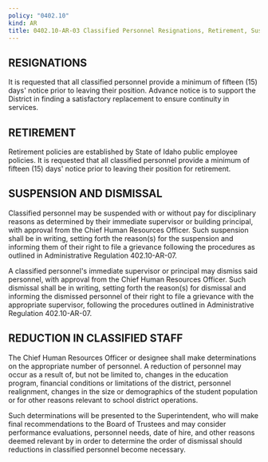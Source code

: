 ```yaml
---
policy: "0402.10"
kind: AR
title: 0402.10-AR-03 Classified Personnel Resignations, Retirement, Suspension and Dismissal
---
```


## RESIGNATIONS

It is requested that all classified personnel provide a minimum of fifteen (15) days' notice prior to leaving their position.  Advance notice is to support the District in finding a satisfactory replacement to ensure continuity in services.

## RETIREMENT

Retirement policies are established by State of Idaho public employee policies. It is requested that all classified personnel provide a minimum of fifteen (15) days' notice prior to leaving their position for retirement.

## SUSPENSION AND DISMISSAL

Classified personnel may be suspended with or without pay for disciplinary reasons as determined by their immediate supervisor or building principal, with approval from the Chief Human Resources Officer.  Such suspension shall be in writing, setting forth the reason(s) for the suspension and informing them of their right to file a grievance following the procedures as outlined in Administrative Regulation 402.10-AR-07.
 
A classified personnel's immediate supervisor or principal may dismiss said personnel, with approval from the Chief Human Resources Officer.  Such dismissal shall be in writing, setting forth the reason(s) for dismissal and informing the dismissed personnel of their right to file a grievance with the appropriate supervisor, following the procedures outlined in Administrative Regulation 402.10-AR-07.

## REDUCTION IN CLASSIFIED STAFF

The Chief Human Resources Officer or designee shall make determinations on the appropriate number of personnel. A reduction of personnel may occur as a result of, but not be limited to, changes in the education program, financial conditions or limitations of the district, personnel realignment, changes in the size or demographics of the student population or for other reasons relevant to school district operations.

Such determinations will be presented to the Superintendent, who will make final recommendations to the Board of Trustees and may consider performance evaluations, personnel needs, date of hire, and other reasons deemed relevant by in order to determine the order of dismissal should reductions in classified personnel become necessary.

